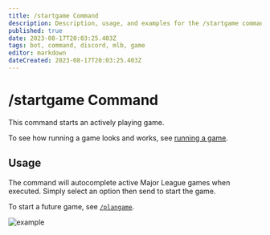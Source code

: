 ```yaml
---
title: /startgame Command
description: Description, usage, and examples for the /startgame command for the MLB Game Feed Discord bot
published: true
date: 2023-08-17T20:03:25.403Z
tags: bot, command, discord, mlb, game
editor: markdown
dateCreated: 2023-08-17T20:03:25.403Z
---
```


# /startgame Command

This command starts an actively playing game.

To see how running a game looks and works, see [running a game](/bots/discord/mlb-game-feed/running-a-game).

## Usage

The command will autocomplete active Major League games when executed. Simply select an option then send to start the game.

To start a future game, see [`/plangame`](/bots/discord/mlb-game-feed/commands/plangame).

![example](https://cdn.chew.pro/imgs/cla1YmU.png)
